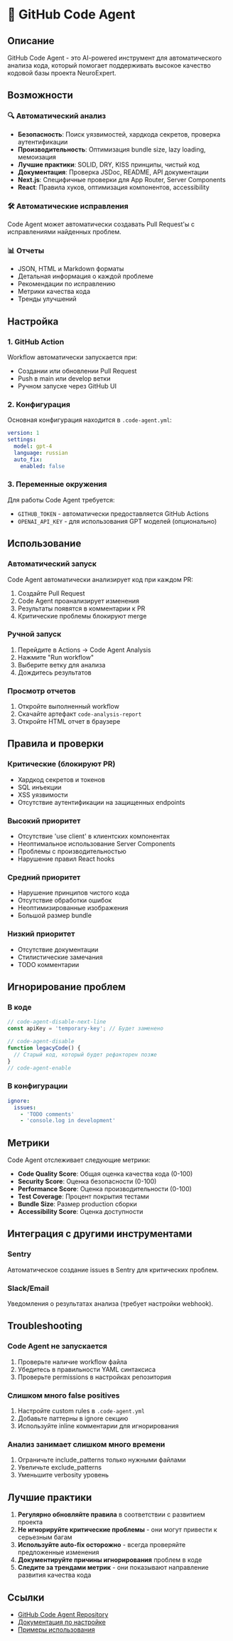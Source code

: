 # 🤖 GitHub Code Agent

## Описание

GitHub Code Agent - это AI-powered инструмент для автоматического анализа кода, который помогает поддерживать высокое качество кодовой базы проекта NeuroExpert.

## Возможности

### 🔍 Автоматический анализ

- **Безопасность**: Поиск уязвимостей, хардкода секретов, проверка аутентификации
- **Производительность**: Оптимизация bundle size, lazy loading, мемоизация
- **Лучшие практики**: SOLID, DRY, KISS принципы, чистый код
- **Документация**: Проверка JSDoc, README, API документации
- **Next.js**: Специфичные проверки для App Router, Server Components
- **React**: Правила хуков, оптимизация компонентов, accessibility

### 🛠 Автоматические исправления

Code Agent может автоматически создавать Pull Request'ы с исправлениями найденных проблем.

### 📊 Отчеты

- JSON, HTML и Markdown форматы
- Детальная информация о каждой проблеме
- Рекомендации по исправлению
- Метрики качества кода
- Тренды улучшений

## Настройка

### 1. GitHub Action

Workflow автоматически запускается при:

- Создании или обновлении Pull Request
- Push в main или develop ветки
- Ручном запуске через GitHub UI

### 2. Конфигурация

Основная конфигурация находится в `.code-agent.yml`:

```yaml
version: 1
settings:
  model: gpt-4
  language: russian
  auto_fix:
    enabled: false
```

### 3. Переменные окружения

Для работы Code Agent требуется:

- `GITHUB_TOKEN` - автоматически предоставляется GitHub Actions
- `OPENAI_API_KEY` - для использования GPT моделей (опционально)

## Использование

### Автоматический запуск

Code Agent автоматически анализирует код при каждом PR:

1. Создайте Pull Request
2. Code Agent проанализирует изменения
3. Результаты появятся в комментарии к PR
4. Критические проблемы блокируют merge

### Ручной запуск

1. Перейдите в Actions → Code Agent Analysis
2. Нажмите "Run workflow"
3. Выберите ветку для анализа
4. Дождитесь результатов

### Просмотр отчетов

1. Откройте выполненный workflow
2. Скачайте артефакт `code-analysis-report`
3. Откройте HTML отчет в браузере

## Правила и проверки

### Критические (блокируют PR)

- Хардкод секретов и токенов
- SQL инъекции
- XSS уязвимости
- Отсутствие аутентификации на защищенных endpoints

### Высокий приоритет

- Отсутствие 'use client' в клиентских компонентах
- Неоптимальное использование Server Components
- Проблемы с производительностью
- Нарушение правил React hooks

### Средний приоритет

- Нарушение принципов чистого кода
- Отсутствие обработки ошибок
- Неоптимизированные изображения
- Большой размер bundle

### Низкий приоритет

- Отсутствие документации
- Стилистические замечания
- TODO комментарии

## Игнорирование проблем

### В коде

```javascript
// code-agent-disable-next-line
const apiKey = 'temporary-key'; // Будет заменено

// code-agent-disable
function legacyCode() {
  // Старый код, который будет рефакторен позже
}
// code-agent-enable
```

### В конфигурации

```yaml
ignore:
  issues:
    - 'TODO comments'
    - 'console.log in development'
```

## Метрики

Code Agent отслеживает следующие метрики:

- **Code Quality Score**: Общая оценка качества кода (0-100)
- **Security Score**: Оценка безопасности (0-100)
- **Performance Score**: Оценка производительности (0-100)
- **Test Coverage**: Процент покрытия тестами
- **Bundle Size**: Размер production сборки
- **Accessibility Score**: Оценка доступности

## Интеграция с другими инструментами

### Sentry

Автоматическое создание issues в Sentry для критических проблем.

### Slack/Email

Уведомления о результатах анализа (требует настройки webhook).

## Troubleshooting

### Code Agent не запускается

1. Проверьте наличие workflow файла
2. Убедитесь в правильности YAML синтаксиса
3. Проверьте permissions в настройках репозитория

### Слишком много false positives

1. Настройте custom rules в `.code-agent.yml`
2. Добавьте паттерны в ignore секцию
3. Используйте inline комментарии для игнорирования

### Анализ занимает слишком много времени

1. Ограничьте include_patterns только нужными файлами
2. Увеличьте exclude_patterns
3. Уменьшите verbosity уровень

## Лучшие практики

1. **Регулярно обновляйте правила** в соответствии с развитием проекта
2. **Не игнорируйте критические проблемы** - они могут привести к серьезным багам
3. **Используйте auto-fix осторожно** - всегда проверяйте предложенные изменения
4. **Документируйте причины игнорирования** проблем в коде
5. **Следите за трендами метрик** - они показывают направление развития качества кода

## Ссылки

- [GitHub Code Agent Repository](https://github.com/potproject/code-agent)
- [Документация по настройке](https://github.com/potproject/code-agent/wiki)
- [Примеры использования](https://github.com/potproject/code-agent/tree/main/examples)
